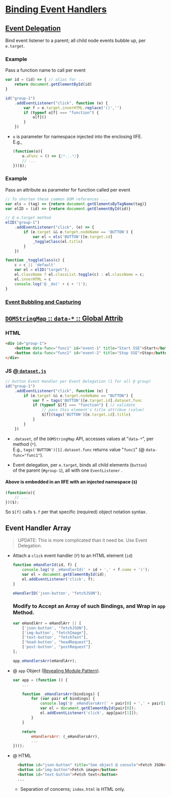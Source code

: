 
# [Binding Event Handlers](https://URL "___")

## [Event Delegation](http://https://davidwalsh.name/event-delegate)
Bind event listener to a parent; all child node events bubble up, per `e.target`.

### Example  
Pass a function name to call per event

```js
var id = (id) => { // alias for ...
    return document.getElementById(id)
}

id("group-1")
    .addEventListener("click", function (e) {
        var f = e.target.innerHTML.replace('()','')
        if (typeof o[f] === "function") { 
            o[f]()
        }
    })
```
- `o` is parameter for namespace injected into the enclosing IIFE.  
E.g.,  

    ```js
    (function(o){
        o.aFunc = () => {/*...*/}
        // ...
    })($);
    ```

### Example  
Pass an attribute as parameter for function called per event


```js
// To shorten these common DOM references ...
var els = (tag) => {return document.getElementsByTagName(tag)}
var elID = (id) => {return document.getElementById(id)}

// @ e.target method 
elID("group-1")
    .addEventListener("click", (e) => {
        if (e.target && e.target.nodeName == 'BUTTON') {
            var el = els('BUTTON')[e.target.id]
            _toggleClass(el.title)
        }
    })

function _toggleClass(c) {
    c = c || 'default'
    var el = elID("target");
    el.className ? el.classList.toggle(c) : el.className = c;
    el.innerHTML = c
    console.log('@ _do(' + c + ')');
}
```

### [Event Bubbling and Capturing](https://medium.com/free-code-camp/the-complete-javascript-handbook-f26b2c71719c)


## [`DOMStringMap` :: `data-*` :: Global Attrib](https://developer.mozilla.org/en-US/docs/Web/API/DOMStringMap "MDN")

### HTML
```html
<div id="group-1">
    <button data-func="func1" id="event-1" title="Start SSE">Start</button>
    <button data-func="func2" id="event-2" title="Stop SSE">Stop</button>
</div>
```

### JS [@ `dataset.js`](scripts/dataset.js)

```js
// button Event Handler per Event Delegation (1 for all @ group)
id("group-1")
    .addEventListener("click", function (e) {
        if (e.target && e.target.nodeName == "BUTTON") {
            var f = tags('BUTTON')[e.target.id].dataset.func
            if (typeof $[f] === "function") { // validate
                // pass this element's title attribue (value)
                $[f](tags('BUTTON')[e.target.id].title)
            }
        }
    })
```

- `.dataset`, of the `DOMStringMap` API, accesses values at "`data-*`", per method (`*`).   
E.g., `tags('BUTTON')[1].dataset.func` returns value "`func1`" (@ `data-func="func1"`).

- Event delegation, per `e.target`, binds all child elements (`button`)   
of the parent (`#group-1`), all with one `EventListener` .

#### Above is embedded in an IIFE with an injected namespace (`$`)
```js
(function(o){
    // ...
})($);
```

So `$[f]` calls `$.f` per that specific (required) object notation syntax.


## Event Handler Array
> UPDATE: This is more complicated than it need be. Use Event Delegation.

- Attach a `click` event handler (`f`) to an HTML element (`id`)  

    ```js
    function eHandlerId(id, f) {
        console.log('@ _eHandlerId(' + id + ',' + f.name + ')');
        var el = document.getElementById(id);
        el.addEventListener('click', f);
    }

    eHandlerID('json-button', "fetchJSON");
    ```

    ### Modify to Accept an Array of such Bindings, and Wrap in `app` Method. 

    ```js
    var eHandlArr = eHandlArr || [
        ['json-button', "fetchJSON"],
        ['img-button', "fetchImage"],
        ['text-button', "fetchText"],
        ['head-button', "headRequest"],
        ['post-button', "postRequest"]
    ];

    app.eHandlersArr(eHandlArr);
    ```

- @ `app` Object ([Revealing Module Pattern](https://addyosmani.com/resources/essentialjsdesignpatterns/book/#modulepatternjavascript "Learning JavaScript Design Patterns @ addyosmani.com")). 

    ```js
    var app = (function () {
        ...

        function _eHandlersArr(bindings) {
            for (var pair of bindings) {
                console.log('@ _eHandlersArr(' + pair[0] + ',' + pair[1] + ')');
                var el = document.getElementById(pair[0]);
                el.addEventListener('click', app[pair[1]]);
            }
        }

        return 
            eHandlersArr: (_eHandlersArr),
            ...
    })();
    ```

- @ HTML

    ```html
      <button id="json-button" title="See object @ console">Fetch JSON</button>
      <button id="img-button">Fetch image</button>
      <button id="text-button">Fetch text</button>
      ...
    ```

    - Separation of concerns; `index.html` is HTML only.

### &nbsp;

<!-- 

# [Markdown](https://github.com/adam-p/markdown-here/wiki/Markdown-Cheatsheet "______")

([MD](___.html "@ browser"))   

-->

